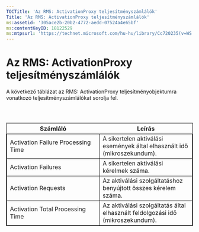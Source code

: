 ```yaml
---
TOCTitle: 'Az RMS: ActivationProxy teljesítményszámlálók'
Title: 'Az RMS: ActivationProxy teljesítményszámlálók'
ms:assetid: '305ace2b-20b2-4772-aedd-07524a4e65bf'
ms:contentKeyID: 18122529
ms:mtpsurl: 'https://technet.microsoft.com/hu-hu/library/Cc720235(v=WS.10)'
---
```


Az RMS: ActivationProxy teljesítményszámlálók
=============================================

A következő táblázat az RMS: ActivationProxy teljesítményobjektumra vonatkozó teljesítményszámlálókat sorolja fel.

###  

 
<table style="border:1px solid black;">
<colgroup>
<col width="50%" />
<col width="50%" />
</colgroup>
<thead>
<tr class="header">
<th>Számláló</th>
<th>Leírás</th>
</tr>
</thead>
<tbody>
<tr class="odd">
<td style="border:1px solid black;">Activation Failure Processing Time</td>
<td style="border:1px solid black;">A sikertelen aktiválási események által elhasznált idő (mikroszekundum).</td>
</tr>
<tr class="even">
<td style="border:1px solid black;">Activation Failures</td>
<td style="border:1px solid black;">A sikertelen aktiválási kérelmek száma.</td>
</tr>
<tr class="odd">
<td style="border:1px solid black;">Activation Requests</td>
<td style="border:1px solid black;">Az aktiválási szolgáltatáshoz benyújtott összes kérelem száma.</td>
</tr>
<tr class="even">
<td style="border:1px solid black;">Activation Total Processing Time</td>
<td style="border:1px solid black;">Az aktiválási szolgáltatás által elhasznált feldolgozási idő (mikroszekundum).</td>
</tr>
</tbody>
</table>
